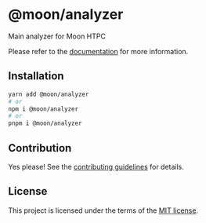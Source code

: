 # @moon/analyzer

Main analyzer for Moon HTPC

Please refer to the [documentation](./docs) for more information.

## Installation

```sh
yarn add @moon/analyzer
# or
npm i @moon/analyzer
# or
pnpm i @moon/analyzer
```

## Contribution

Yes please! See the
[contributing guidelines](https://github.com/mallory-scotton/moon/blob/master/CONTRIBUTING.md)
for details.

## License

This project is licensed under the terms of the
[MIT license](https://github.com/mallory-scotton/moon/blob/master/LICENSE.md).
